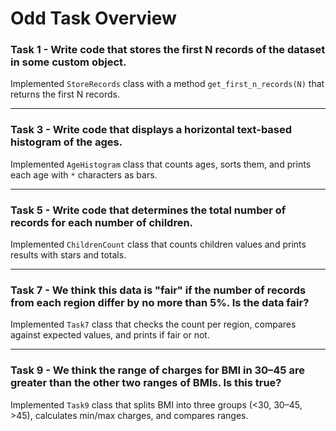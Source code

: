 # Odd Task Overview 

### Task 1 - Write code that stores the first N records of the dataset in some custom object.  
Implemented `StoreRecords` class with a method `get_first_n_records(N)` that returns the first N records.

---

### Task 3 - Write code that displays a horizontal text-based histogram of the ages.  
Implemented `AgeHistogram` class that counts ages, sorts them, and prints each age with `*` characters as bars.

---

### Task 5 - Write code that determines the total number of records for each number of children.  
Implemented `ChildrenCount` class that counts children values and prints results with stars and totals.

---

### Task 7 - We think this data is "fair" if the number of records from each region differ by no more than 5%. Is the data fair?  
Implemented `Task7` class that checks the count per region, compares against expected values, and prints if fair or not.

---

### Task 9 - We think the range of charges for BMI in 30–45 are greater than the other two ranges of BMIs. Is this true?  
Implemented `Task9` class that splits BMI into three groups (<30, 30–45, >45), calculates min/max charges, and compares ranges.